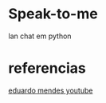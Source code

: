 # Speak-to-me
lan chat em python


# referencias
[eduardo mendes youtube](https://www.youtube.com/user/mendesesduardo/videos)

